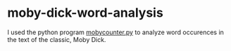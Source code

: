 # moby-dick-word-analysis

I used the python program [mobycounter.py](https://github.com/luna-c/moby-dick-word-analysis/blob/master/mobycounter.py) to analyze word occurences in the text of the classic, Moby Dick.
